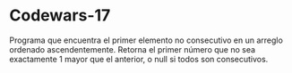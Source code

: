 # Codewars-17
Programa que encuentra el primer elemento no consecutivo en un arreglo ordenado ascendentemente. Retorna el primer número que no sea exactamente 1 mayor que el anterior, o null si todos son consecutivos.
